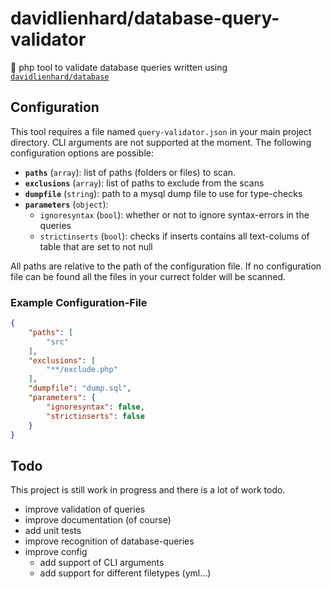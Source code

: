 # davidlienhard/database-query-validator
🐘 php tool to validate database queries written using [`davidlienhard/database`](https://github.com/davidlienhard/database)

## Configuration
This tool requires a file named `query-validator.json` in your main project directory. CLI arguments are not supported at the moment.
The following configuration options are possible:
 - **`paths`** (`array`): list of paths (folders or files) to scan.
 - **`exclusions`** (`array`): list of paths to exclude from the scans
 - **`dumpfile`** (`string`): path to a mysql dump file to use for type-checks
 - **`parameters`** (`object`):
   - `ignoresyntax` (`bool`): whether or not to ignore syntax-errors in the queries
   - `strictinserts` (`bool`): checks if inserts contains all text-colums of table that are set to not null

All paths are relative to the path of the configuration file. If no configuration file can be found all the files in your currect folder will be scanned.

### Example Configuration-File
```json
{
    "paths": [
        "src"
    ],
    "exclusions": [
        "**/exclude.php"
    ],
    "dumpfile": "dump.sql",
    "parameters": {
        "ignoresyntax": false,
        "strictinserts": false
    }
}
```

## Todo
This project is still work in progress and there is a lot of work todo.
 - improve validation of queries
 - improve documentation (of course)
 - add unit tests
 - improve recognition of database-queries
 - improve config
   - add support of CLI arguments
   - add support for different filetypes (yml...)
